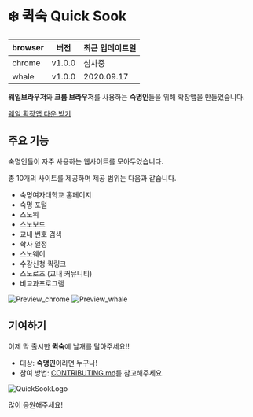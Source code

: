 # ❄️ 퀵숙 Quick Sook

| browser | 버전   | 최근 업데이트일 |
| ------- | ------ | --------------- |
| chrome  | v1.0.0 | 심사중          |
| whale   | v1.0.0 | 2020.09.17      |

**웨일브라우저**와 **크롬 브라우저**를 사용하는 **숙명인**들을 위해 확장앱을 만들었습니다.

[웨일 확장앱 다운 받기](https://store.whale.naver.com/detail/lniagbhflokdpfoilcmcpdmaphllolai)

## 주요 기능

숙명인들이 자주 사용하는 웹사이트를 모아두었습니다.

총 10개의 사이트를 제공하며 제공 범위는 다음과 같습니다.

- 숙명여자대학교 홈페이지
- 숙명 포털
- 스노위
- 스노보드
- 교내 번호 검색
- 학사 일정
- 스노웨이
- 수강신청 퀵링크
- 스노로즈 (교내 커뮤니티)
- 비교과프로그램

![Preview_chrome](./preview/preview_chrome.png)
![Preview_whale](./preview/preview_whale.png)

## 기여하기

이제 막 출시한 **퀵숙**에 날개를 달아주세요!!

- 대상: **숙명인**이라면 누구나!
- 참여 방법: [CONTRIBUTING.md](CONTRIBUTING.md)를 참고해주세요.

![QuickSookLogo](./whale/icon/../icons/quickSookIcon.png)

많이 응원해주세요!
